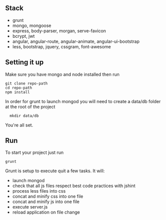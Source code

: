 ## Stack

- grunt
- mongo, mongoose
- express, body-parser, morgan, serve-favicon
- bcrypt, jwt
- angular, angular-route, angular-animate, angular-ui-bootstrap
- less, bootstrap, jquery, cssgram, font-awesome

## Setting it up

Make sure you have mongo and node installed then run
```
git clone repo-path
cd repo-path
npm install
```

In order for grunt to launch mongod you will need to create a data/db folder at the root of the project
```
  mkdir data/db
```

You're all set.

## Run

To start your project just run
```
grunt
```

Grunt is setup to execute quit a few tasks. It will:
- launch mongod
- check that all js files respect best code practices with jshint
- process less files into css
- concat and minify css into one file
- concat and minify js into one file
- execute server.js
- reload application on file change
